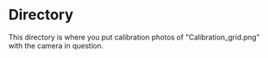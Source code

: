 # Directory

This directory is where you put calibration photos of "Calibration_grid.png" with the camera in question.
